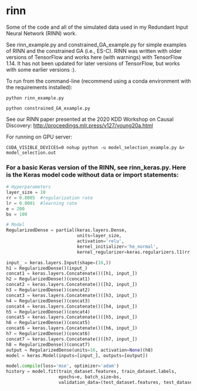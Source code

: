 # rinn
Some of the code and all of the simulated data used in my Redundant Input Neural Network (RINN) work. 

See rinn_example.py and constrained_GA_example.py for simple examples of RINN and the constrained GA (i.e., ES-C). 
RINN was written with older versions of TensorFlow and works here (with warnings) with TensorFlow 1.14. It has not been updated
for later versions of TensorFlow, but works with some earlier versions :). 

To run from the command-line (recommend using a conda environment with the requirements installed):
```
python rinn_example.py
```

```
python constrained_GA_example.py
```

See our RINN paper presented at the 2020 KDD Workshop on Causal Discovery:  http://proceedings.mlr.press/v127/young20a.html

For running on GPU server:
```
CUDA_VISIBLE_DEVICES=0 nohup python -u model_selection_example.py &> model_selection.out
```

### For a basic Keras version of the RINN, see rinn_keras.py.  Here is the Keras model code without data or import statements:
```python
# Hyperparameters
layer_size = 10 
rr = 0.0005  #regularization rate
lr = 0.0001  #learning rate
e = 200
bs = 100

# Model
RegularizedDense = partial(keras.layers.Dense, 
	                       units=layer_size, 
	                       activation='relu', 
	                       kernel_initializer='he_normal', 
	                       kernel_regularizer=keras.regularizers.l1(rr))

input_ = keras.layers.Input(shape=(16,))
h1 = RegularizedDense()(input_)
concat1 = keras.layers.Concatenate()([h1, input_])
h2 = RegularizedDense()(concat1)
concat2 = keras.layers.Concatenate()([h2, input_])
h3 = RegularizedDense()(concat2)
concat3 = keras.layers.Concatenate()([h3, input_])
h4 = RegularizedDense()(concat3)
concat4 = keras.layers.Concatenate()([h4, input_])
h5 = RegularizedDense()(concat4)
concat5 = keras.layers.Concatenate()([h5, input_])
h6 = RegularizedDense()(concat5)
concat6 = keras.layers.Concatenate()([h6, input_])
h7 = RegularizedDense()(concat6)
concat7 = keras.layers.Concatenate()([h7, input_])
h8 = RegularizedDense()(concat7)
output = RegularizedDense(units=16, activation=None)(h8)
model = keras.Model(inputs=[input_], outputs=[output])

model.compile(loss='mse', optimizer='adam')
history = model.fit(train_dataset.features, train_dataset.labels, 
	                epochs=e, batch_size=bs,
	                validation_data=(test_dataset.features, test_dataset.labels))
```
